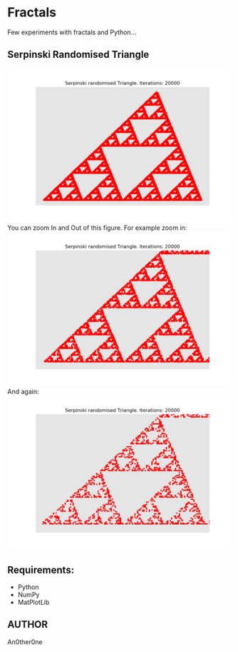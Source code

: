 # Fractals
Few experiments with fractals and Python...

## Serpinski Randomised Triangle

![Serpinski Randomised Triangle fig 1](img/Serpinski31.png)
You can zoom In and Out of this figure.
For example zoom in:  
![Serpinski Randomised Triangle fig 2](img/Serpinski32.png)
And again:
![Serpinski Randomised Triangle fig 3](img/Serpinski33.png)

## Requirements:

* Python
* NumPy
* MatPlotLib

## AUTHOR
   An0ther0ne
